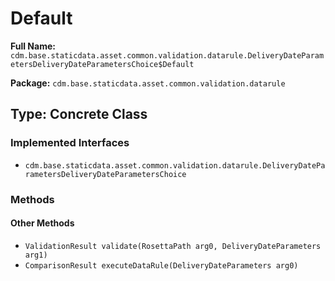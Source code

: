 # Default

**Full Name:** `cdm.base.staticdata.asset.common.validation.datarule.DeliveryDateParametersDeliveryDateParametersChoice$Default`

**Package:** `cdm.base.staticdata.asset.common.validation.datarule`

## Type: Concrete Class

### Implemented Interfaces

- `cdm.base.staticdata.asset.common.validation.datarule.DeliveryDateParametersDeliveryDateParametersChoice`

### Methods

#### Other Methods

- `ValidationResult validate(RosettaPath arg0, DeliveryDateParameters arg1)`
- `ComparisonResult executeDataRule(DeliveryDateParameters arg0)`

